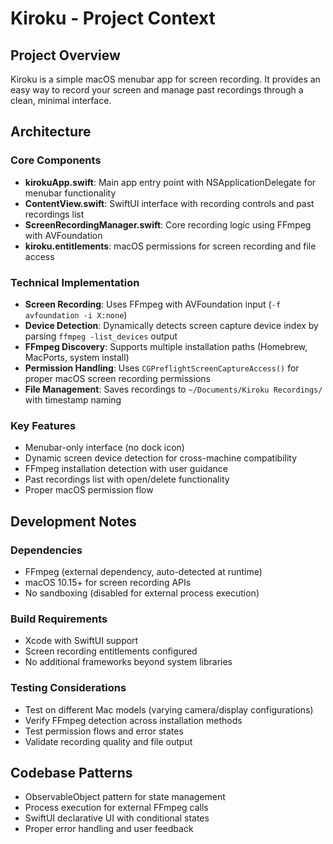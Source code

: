 # Kiroku - Project Context

## Project Overview
Kiroku is a simple macOS menubar app for screen recording. It provides an easy way to record your screen and manage past recordings through a clean, minimal interface.

## Architecture

### Core Components
- **kirokuApp.swift**: Main app entry point with NSApplicationDelegate for menubar functionality
- **ContentView.swift**: SwiftUI interface with recording controls and past recordings list
- **ScreenRecordingManager.swift**: Core recording logic using FFmpeg with AVFoundation
- **kiroku.entitlements**: macOS permissions for screen recording and file access

### Technical Implementation
- **Screen Recording**: Uses FFmpeg with AVFoundation input (`-f avfoundation -i X:none`) 
- **Device Detection**: Dynamically detects screen capture device index by parsing `ffmpeg -list_devices` output
- **FFmpeg Discovery**: Supports multiple installation paths (Homebrew, MacPorts, system install)
- **Permission Handling**: Uses `CGPreflightScreenCaptureAccess()` for proper macOS screen recording permissions
- **File Management**: Saves recordings to `~/Documents/Kiroku Recordings/` with timestamp naming

### Key Features
- Menubar-only interface (no dock icon)
- Dynamic screen device detection for cross-machine compatibility
- FFmpeg installation detection with user guidance
- Past recordings list with open/delete functionality
- Proper macOS permission flow

## Development Notes

### Dependencies
- FFmpeg (external dependency, auto-detected at runtime)
- macOS 10.15+ for screen recording APIs
- No sandboxing (disabled for external process execution)

### Build Requirements
- Xcode with SwiftUI support
- Screen recording entitlements configured
- No additional frameworks beyond system libraries

### Testing Considerations
- Test on different Mac models (varying camera/display configurations)
- Verify FFmpeg detection across installation methods
- Test permission flows and error states
- Validate recording quality and file output

## Codebase Patterns
- ObservableObject pattern for state management
- Process execution for external FFmpeg calls
- SwiftUI declarative UI with conditional states
- Proper error handling and user feedback